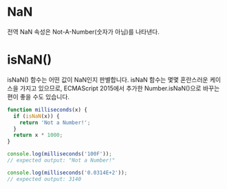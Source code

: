 # NaN
전역 NaN 속성은 Not-A-Number(숫자가 아님)를 나타낸다.

# isNaN()
isNaN() 함수는 어떤 값이 NaN인지 판별합니다. isNaN 함수는 몇몇 혼란스러운 케이스을 가지고 있으므로, ECMAScript 2015에서 추가한 Number.isNaN()으로 바꾸는 편이 좋을 수도 있습니다.

```js
function milliseconds(x) {
  if (isNaN(x)) {
    return 'Not a Number!';
  }
  return x * 1000;
}

console.log(milliseconds('100F'));
// expected output: "Not a Number!"

console.log(milliseconds('0.0314E+2'));
// expected output: 3140
```